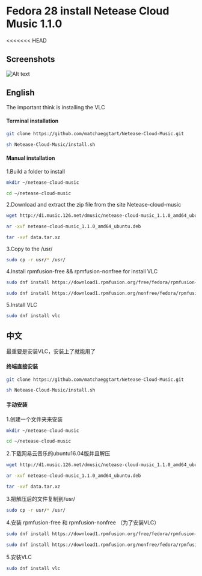 # Fedora 28 install Netease Cloud Music 1.1.0
<<<<<<< HEAD

## Screenshots
![Alt text](https://github.com/matchaeggtart/Netease-Cloud-Music/raw/master/Screenshots/Screenshot.png)
<br>


## English
The important think is installing the VLC
#### Terminal installation
```Bash
git clone https://github.com/matchaeggtart/Netease-Cloud-Music.git
```
```Bash
sh Netease-Cloud-Music/install.sh
```
#### Manual installation
1.Build a folder to install
```Bash
mkdir ~/netease-cloud-music
```
```Bash
cd ~/netease-cloud-music
```
2.Download and extract the zip file from the site Netease-cloud-music
```Bash
wget http://d1.music.126.net/dmusic/netease-cloud-music_1.1.0_amd64_ubuntu.deb
```
```Bash
ar -xvf netease-cloud-music_1.1.0_amd64_ubuntu.deb
```
```Bash
tar -xvf data.tar.xz
```
3.Copy to the /usr/
```Bash
sudo cp -r usr/* /usr/
```
4.Install rpmfusion-free && rpmfusion-nonfree for install VLC
```Bash
sudo dnf install https://download1.rpmfusion.org/free/fedora/rpmfusion-free-release-$(rpm -E %fedora).noarch.rpm
```
```Bash
sudo dnf install https://download1.rpmfusion.org/nonfree/fedora/rpmfusion-nonfree-release-$(rpm -E %fedora).noarch.rpm
```
5.Install VLC
```Bash
sudo dnf install vlc
```

## 中文
最重要是安装VLC，安装上了就能用了
#### 终端直接安装
```Bash
git clone https://github.com/matchaeggtart/Netease-Cloud-Music.git
```
```Bash
sh Netease-Cloud-Music/install.sh
```
#### 手动安装
1.创建一个文件夹来安装
<br>
```Bash
mkdir ~/netease-cloud-music
```
```Bash
cd ~/netease-cloud-music
```
2.下载网易云音乐的ubuntu16.04版并且解压
```Bash
wget http://d1.music.126.net/dmusic/netease-cloud-music_1.1.0_amd64_ubuntu.deb
```
```Bash
ar -xvf netease-cloud-music_1.1.0_amd64_ubuntu.deb
```
```Bash
tar -xvf data.tar.xz
```
3.把解压后的文件复制到/usr/
```Bash
sudo cp -r usr/* /usr/
```
4.安装 rpmfusion-free 和 rpmfusion-nonfree （为了安装VLC）
```Bash
sudo dnf install https://download1.rpmfusion.org/free/fedora/rpmfusion-free-release-$(rpm -E %fedora).noarch.rpm
```
```Bash
sudo dnf install https://download1.rpmfusion.org/nonfree/fedora/rpmfusion-nonfree-release-$(rpm -E %fedora).noarch.rpm
```
5.安装VLC
```Bash
sudo dnf install vlc
```
